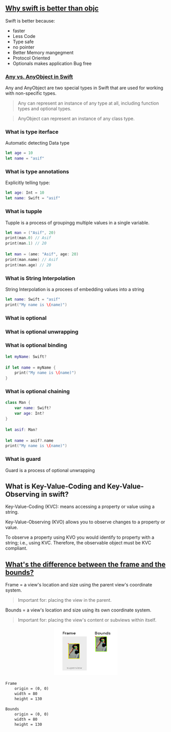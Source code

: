 ## [Why swift is better than objc](https://www.youtube.com/watch?v=JpUnYzpAuLs&list=PLAUm8J2tC3-c9EW7mR74DLWt7Wt2Wyj-u)
Swift is better because:
* faster
* Less Code
* Type safe
* no pointer
* Better Memory mangegment
* Protocol Oriented
* Optionals makes application Bug free

### [Any vs. AnyObject in Swift](https://medium.com/@mimicatcodes/any-vs-anyobject-in-swift-3-b1a8d3a02e00)
Any and AnyObject are two special types in Swift that are used for working with non-specific types.

> Any can represent an instance of any type at all, including function types and optional types.

> AnyObject can represent an instance of any class type.

### What is type iterface
Automatic detecting Data type
```swift
let age = 10
let name = "asif"
```
### What is type annotations
Explicitly telling type:
```swift
let age: Int = 10
let name: Swift = "asif"
```
### What is tupple
Tupple is a process of groupingg multiple values in a single variable.

```swift
let man = ("Asif", 20)
print(man.0) // Asif
print(man.1) // 20

let man = (ame: "Asif", age: 20)
print(man.name) // Asif
print(man.age) // 20

```

### What is String Interpolation
String Interpolation is a procees of embedding values into a string

```swift
let name: Swift = "asif"
print("My name is \(name)")
```

### What is optional
### What is optional unwrapping
### What is optional binding

```swift
let myName: Swift?

if let name = myName {
    print("My name is \(name)")
}
```

### What is optional chaining
```swift
class Man {
    var name: Swift?
    var age: Int?
}

let asif: Man?

let name = asif?.name
print("My name is \(name)")
```

### What is guard
Guard is a process of optional unwrapping

## What is Key-Value-Coding and Key-Value-Observing in  swift?
Key-Value-Coding (KVC): means accessing a property or value using a string.

Key-Value-Observing (KVO) allows you to observe changes to a property or value.

To observe a property using KVO you would identify to property with a string; 
i.e., using KVC. Therefore, the observable object must be KVC compliant.




## [What's the difference between the frame and the bounds?](https://stackoverflow.com/questions/1210047/cocoa-whats-the-difference-between-the-frame-and-the-bounds/28917673)

Frame = a view's location and size using the parent view's coordinate system.

> Important for: placing the view in the parent.

Bounds = a view's location and size using its own coordinate system.

> Important for: placing the view's content or subviews within itself.

<p align="center">
    <a href="GoodToKnow/Resource/frame_bounds.png"> <img src="GoodToKnow/Resource/frame_bounds.png"  width="200" height="150"/> </a>
</p>

```
Frame
    origin = (0, 0)
    width = 80
    height = 130

Bounds 
    origin = (0, 0)
    width = 80
    height = 130
```
